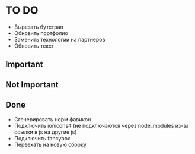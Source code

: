 # TO DO
- Вырезать бутстрап
- Обновить портфолио
- Заменить технологии на партнеров
- Обновить текст
## Important

## Not Important

## Done
- Сгенерировать норм фавикон
- Подключить ionicons4 (не подключаются через node_modules из-за ссылки в js на другие js)
- Подключить fancybox
- Переехать на новую сборку